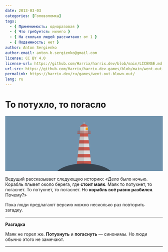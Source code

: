 ```yaml
---
date: 2013-03-03
categories: [Головоломка]
tags:
  - { Применимость: одноразовая }
  - { Что требуется: ничего }
  - { На сколько людей рассчитано: от 1 }
  - { Подвижность: нет }
author: Anton Sergienko
author-email: anton.b.sergienko@gmail.com
license: CC BY 4.0
license-url: https://github.com/Harrix/harrix.dev/blob/main/LICENSE.md
url-src: https://github.com/Harrix/harrix.dev-games/blob/main/went-out-blown-out/went-out-blown-out.md
permalink: https://harrix.dev/ru/games/went-out-blown-out/
lang: ru
---
```


# То потухло, то погасло

![Featured image](featured-image.svg)

Ведущий рассказывает следующую историю: «Дело было ночью. Корабль плывет около берега, где **стоит маяк**. Маяк то потухнет, то погаснет. То потухнет, то погаснет. Но **корабль всё равно разбился**. Почему?»

Пока люди предлагают версию можно несколько раз повторить загадку.

---

**Разгадка** <!-- !details -->

Маяк не горел же. **Потухнуть** и **погаснуть** — синонимы. Но люди обычно этого не замечают.

---
